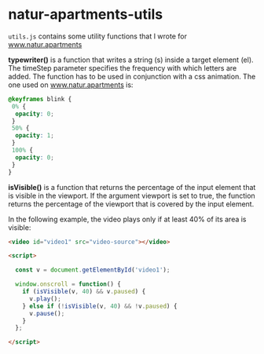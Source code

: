# natur-apartments-utils

`utils.js` contains some utility functions that I wrote for www.natur.apartments

<strong>typewriter()</strong> is a function that writes a string (s) inside a target element (el). The timeStep
parameter specifies the frequency with which letters are added.
The function has to be used in conjunction with a css animation. The one used on www.natur.apartments is:

```css
@keyframes blink {
 0% {  
  opacity: 0;  
 }  
 50% {  
  opacity: 1;  
 }  
 100% {  
  opacity: 0;  
 }  
}
```

<strong>isVisible()</strong> is a function that returns the percentage of the input element that is visible in the viewport. If the argument viewport is set to true, the function returns the percentage of the viewport that is covered by the input element.

In the following example, the video plays only if
at least 40% of its area is visible:

```html
<video id="video1" src="video-source"></video>

<script>

  const v = document.getElementById('video1');

  window.onscroll = function() {
    if (isVisible(v, 40) && v.paused) {
      v.play();
    } else if (!isVisible(v, 40) && !v.paused) {
      v.pause();
    }
  };

</script>
```

